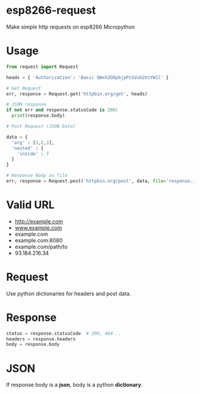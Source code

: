 # esp8266-request
Make simple http requests on esp8266 Micropython

# Usage
```python
from request import Request

heads = { 'Authorization': 'Basic QWxhZGRpbjpPcGVuU2VzYW1l' }

# Get Request
err, response = Request.get('httpbin.org/get', heads)

# JSON response
if not err and response.statusCode is 200:
  print(response.body)

# Post Request (JSON Data)

data = {
  'arg' : [1,2,3],
  'nested' : {
    'inside' : 7
  }
}

# Response Body as file
err, response = Request.post('httpbin.org/post', data, file='response.json')
```

# Valid URL
- http://example.com
- www.example.com
- example.com
- example.com:8080
- example.com/path/to
- 93.184.216.34

# Request
Use python dictionaries for headers and post data.

# Response
```python
status = response.statusCode  # 200, 404 ..
headers = response.headers
body = response.body
```

# JSON
If response body is a **json**, body is a python **dictionary**.
